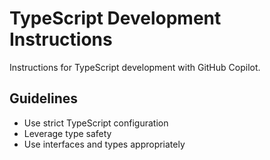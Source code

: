 # TypeScript Development Instructions

Instructions for TypeScript development with GitHub Copilot.

## Guidelines
- Use strict TypeScript configuration
- Leverage type safety
- Use interfaces and types appropriately
